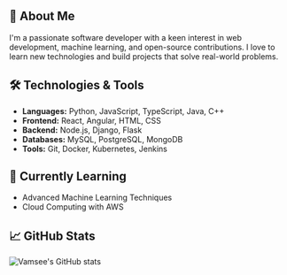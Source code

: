 ## 🚀 About Me

I'm a passionate software developer with a keen interest in web development, machine learning, and open-source contributions. I love to learn new technologies and build projects that solve real-world problems.

## 🛠️ Technologies & Tools

- **Languages:** Python, JavaScript, TypeScript, Java, C++
- **Frontend:** React, Angular, HTML, CSS
- **Backend:** Node.js, Django, Flask
- **Databases:** MySQL, PostgreSQL, MongoDB
- **Tools:** Git, Docker, Kubernetes, Jenkins

## 🌱 Currently Learning

- Advanced Machine Learning Techniques
- Cloud Computing with AWS

## 📈 GitHub Stats

![Vamsee's GitHub stats](https://github-readme-stats.vercel.app/api?username=vamseep36&show_icons=true&theme=dark)
